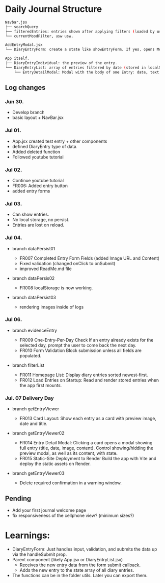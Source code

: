 # Daily Journal Structure

```bash
Navbar.jsx
├── searchQuery
├── filteredEntries: entries shown after applying filters (loaded by useEffect)
└── currentMoodFilter, usw usw.

AddEntryModal.jsx
└── DiaryEntryForm: create a state like showEntryForm. If yes, opens Modal.

App itself.
├── DiaryEntryIndividual: the preview of the entry.
└── DiaryEntryList: array of entries filtered by date (stored in localStorage - useState).
    └── EntryDetailModal: Modal with the body of one Entry: date, text, place, mood, usw.

```

## Log changes

### Jun 30.

- Develop branch
- basic layout + NavBar.jsx

### Jul 01.

- App.jsx created test entry + other components
- defined DiaryEntry type of data.
- Added deleted function
- Followed youtube tutorial

### Jul 02.

- Continue youtube tutorial
- FR006: Added entry button
- added entry forms

### Jul 03.

- Can show entries.
- No local storage, no persist.
- Entries are lost on reload.

### Jul 04.

- branch dataPersist01

  - FR007 Completed Entry Form Fields (added Image URL and Content)
  - Fixed validation (changed onClick to onSubmit)
  - improved ReadMe.md file

- branch dataPersis02

  - FR008 localStorage is now working.

- branch dataPersist03

  - rendering images inside of logs

### Jul 06.

- branch evidenceEntry

  - FR009 One-Entry-Per-Day Check If an entry already exists for the selected day, prompt the user to come back the next day.
  - FR010 Form Validation Block submission unless all fields are populated.

- branch filterList
  - FR011 Homepage List: Display diary entries sorted newest-first.
  - FR012 Load Entries on Startup: Read and render stored entries when the app first mounts.

### Jul. 07 Delivery Day

- branch getEntryViewer

  - FR013 Card Layout: Show each entry as a card with preview image, date and title.

- branch getEntryViewer02

  - FR014 Entry Detail Modal: Clicking a card opens a modal showing full entry (title, date, image, content). Control showing/hidding the preview modal, as well as its content, with state.
  - FR015 Static-Site Deployment to Render Build the app with Vite and deploy the static assets on Render.

- branch getEntryViewer03
  - Delete required confirmation in a warning window.

## Pending

- Add your first journal welcome page
- fix responsiveness of the cellphone view? (minimum sizes?)

# Learnings:

- DiaryEntryForm: Just handles input, validation, and submits the data up via the handleSubmit prop.
- Parent component (likely App.jsx or DiaryEntryList.jsx)
  - Receives the new entry data from the form submit callback.
  - Adds the new entry to the state array of all diary entries.
- The functions can be in the folder utils. Later you can export them.
